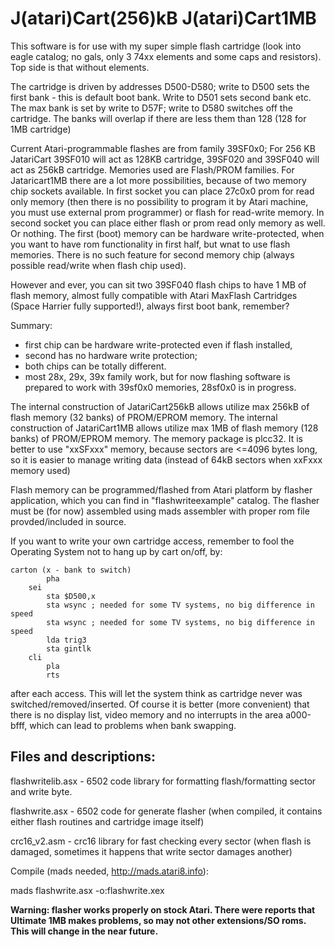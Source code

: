 # J(atari)Cart(256)kB J(atari)Cart1MB

This software is for use with my super simple flash cartridge (look into eagle catalog; no gals, only 3 74xx elements and some caps and resistors). Top side is that without elements.

The cartridge is driven by addresses D500-D580; write to D500 sets the first bank - this is default boot bank. Write to D501 sets second bank etc. The max bank is set by write to D57F; write to D580 switches off the cartridge. The banks will overlap if there are less them than 128 (128 for 1MB cartridge)

Current Atari-programmable flashes are from family 39SF0x0; For 256 KB JatariCart 39SF010 will act as 128KB cartridge, 39SF020 and 39SF040 will act as 256kB cartridge. Memories used are Flash/PROM families.
For Jataricart1MB there are a lot more possibilities, because of two memory chip sockets available. In first socket you can place 27c0x0 prom for read only memory (then there is no possibility to program it by Atari machine, you must use external prom programmer) or flash for read-write memory. In second socket you can place either flash or prom read only memory as well. Or nothing. The first (boot) memory can be hardware write-protected, when you want to have rom functionality in first half, but wnat to use flash memories. There is no such feature for second memory chip (always possible read/write when flash chip used).

However and ever, you can sit two 39SF040 flash chips to have 1 MB of flash memory, almost fully compatible with Atari MaxFlash Cartridges (Space Harrier fully supported!), always first boot bank, remember?

Summary:
- first chip can be hardware write-protected even if flash installed,
- second has no hardware write protection;
- both chips can be totally different.
- most 28x, 29x, 39x family work, but for now flashing software is prepared to work with 39sf0x0 memories, 28sf0x0 is in progress.

The internal construction of JatariCart256kB allows utilize max 256kB of flash memory (32 banks) of PROM/EPROM memory.
The internal construction of JatariCart1MB allows utilize max 1MB of flash memory (128 banks) of PROM/EPROM memory.
The memory package is plcc32. It is better to use "xxSFxxx" memory, because sectors are <=4096 bytes long, so it is easier to manage writing data (instead of 64kB sectors when xxFxxx memory used)

Flash memory can be programmed/flashed from Atari platform by flasher application, which you can find in "flashwriteexample" catalog.
The flasher must be (for now) assembled using mads assembler with proper rom file provded/included in source.

If you want to write your own cartridge access, remember to fool the Operating System not to hang up by cart on/off, by:

```
carton (x - bank to switch) 
        pha 
	sei
        sta $D500,x
        sta wsync ; needed for some TV systems, no big difference in speed 
        sta wsync ; needed for some TV systems, no big difference in speed 
        lda trig3 
        sta gintlk 
	cli
        pla 
        rts  
```

after each access. This will let the system think as cartridge never was switched/removed/inserted. Of course it is better (more convenient) that there is no display list, video memory and no interrupts in the area a000-bfff, which can lead to problems when bank swapping.

## Files and descriptions:

flashwritelib.asx - 6502 code library for formatting flash/formatting sector and write byte.

flashwrite.asx - 6502 code for generate flasher (when compiled, it contains either flash routines and cartridge image itself)

crc16_v2.asm - crc16 library for fast checking every sector (when flash is damaged, sometimes it happens that write sector damages another)

Compile (mads needed, http://mads.atari8.info):

mads flashwrite.asx -o:flashwrite.xex

__Warning: flasher works properly on stock Atari. There were reports that Ultimate 1MB makes problems, so may not other extensions/SO roms. This will change in the near future.__
